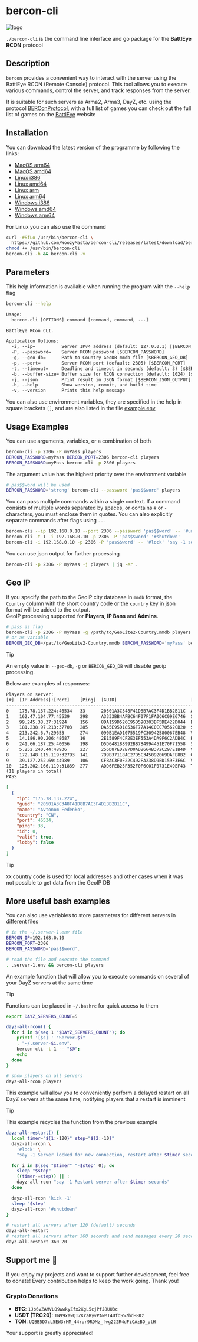 # bercon-cli

![logo][]

`./bercon-cli` is the command line interface and go package for the
**BattlEye RCON** protocol

## Description

`bercon` provides a convenient way to interact with the server using the
BattlEye RCON (Remote Console) protocol.
This tool allows you to execute various commands,
control the server, and track responses from the server.

It is suitable for such servers as Arma2, Arma3, DayZ, etc. using the
protocol [BERConProtocol][], with a full list of games you can
check out the full list of games on the [BattlEye][] website

## Installation

You can download the latest version of the programme by following the links:

* [MacOS arm64][]
* [MacOS amd64][]
* [Linux i386][]
* [Linux amd64][]
* [Linux arm][]
* [Linux arm64][]
* [Windows i386][]
* [Windows amd64][]
* [Windows arm64][]

For Linux you can also use the command

```bash
curl -#SfLo /usr/bin/bercon-cli \
  https://github.com/WoozyMasta/bercon-cli/releases/latest/download/bercon-cli-linux-amd64
chmod +x /usr/bin/bercon-cli
bercon-cli -h && bercon-cli -v
```

## Parameters

This help information is available when running the program
with the `--help` flag

```bash
bercon-cli --help
```

```txt
Usage:
  bercon-cli [OPTIONS] command [command, command, ...]

BattlEye RCon CLI.

Application Options:
  -i, --ip=          Server IPv4 address (default: 127.0.0.1) [$BERCON_ADDRESS]
  -P, --password=    Server RCON password [$BERCON_PASSWORD]
  -g, --geo-db=      Path to Country GeoDB mmdb file [$BERCON_GEO_DB]
  -p, --port=        Server RCON port (default: 2305) [$BERCON_PORT]
  -t, --timeout=     Deadline and timeout in seconds (default: 3) [$BERCON_TIMEOUT]
  -b, --buffer-size= Buffer size for RCON connection (default: 1024) [$BERCON_BUFFER_SIZE]
  -j, --json         Print result in JSON format [$BERCON_JSON_OUTPUT]
  -h, --help         Show version, commit, and build time
  -v, --version      Prints this help message
```

You can also use environment variables, they are specified in the help in
square brackets `[]`, and are also listed in the file
[example.env](example.env)

## Usage Examples

You can use arguments, variables, or a combination of both

```bash
bercon-cli -p 2306 -P myPass players
BERCON_PASSWORD=myPass BERCON_PORT=2306 bercon-cli players
BERCON_PASSWORD=myPass bercon-cli -p 2306 players
```

The argument value has the highest priority over the environment variable

```bash
# pas$$word will be used
BERCON_PASSWORD='strong' bercon-cli --password 'pas$$word' players
```

You can pass multiple commands within a single context.
If a command consists of multiple words separated by spaces,
or contains `#` or `-` characters, you must enclose them in quotes.
You can also explicitly separate commands after flags using `--`.

```bash
bercon-cli --ip 192.168.0.10 --port 2306 --password 'pas$$word' -- '#unlock'
bercon-cli -t 1 -i 192.168.0.10 -p 2306 -P 'pas$$word' '#shutdown'
bercon-cli -i 192.168.0.10 -p 2306 -P 'pas$$word' -- '#lock' 'say -1 server restart in 5 min'
```

You can use json output for further processing

```bash
bercon-cli -p 2306 -P myPass -j players | jq -er .
```

## Geo IP

If you specify the path to the GeoIP city database in `mmdb` format,
the `Country` column with the short country code or the `country` key
in json format will be added to the output.  
GeoIP processing supported for **Players**, **IP Bans** and **Admins**.

```bash
# pass as flag
bercon-cli -p 2306 -P myPass -g /path/to/GeoLite2-Country.mmdb players
# or as variable
BERCON_GEO_DB=/pat/to/GeoLite2-Country.mmdb BERCON_PASSWORD='myPass' bercon-cli -p 2306 players
```

> [!TIP]  
> An empty value in `--geo-db`, `-g` or `BERCON_GEO_DB`
> will disable geoip processing.

Below are examples of responses:

```txt
Players on server:
[#]  [IP Address]:[Port]    [Ping]  [GUID]                            [Name]                  [Country]
---------------------------------------------------------------------------------------------------------
0    175.78.137.224:46534   33      20501A3C348F41D8B7AC3F4D1BB2B11C  Avtonom Fedenko         CN       
1    162.47.104.77:45539    298     A3333BB4AFBC64F07F1FA0C6C09E6746  Svitlogor Zelinka       US       
2    99.245.38.37:31924     156     8DA159D526C95D590303BF5DE422D044  Budislav Dovgalyuk      CA       
3    181.238.97.213:37703   285     DA55E95D18536F77A14C0EC70562CB20  Sergiy Filevich         AR       
4    213.242.6.7:29653      274     090B1EAD1075519FC30942580067EB48  Vernislav Moyseienko    RU       
5    14.186.90.206:48687    16      2E1589F4CF2E3EF553A4DA9F6C2ADB4C  Radimir Sosnovskiy      VN       
6    241.66.187.25:40056    198     D5D648188992BB7B4994451E70F71558  Sobislav Peleshchishin  XX       
7    5.252.240.44:48936     227     256D87ED2B7D0ADB664B372C297E1B4D  Virodan Bogovin         IT       
8    172.148.115.119:32793  141     799B37118AC27D5C345092069DAFE8B2  Gostomisl Yaskevich     GB       
9    39.127.252.69:44989    106     CFBAC3F0F22C492FA238D9ED159F3E6C  Vodogray Zhigalko       KR       
10   125.202.166.119:31839  277     ADD6FEB25F352F0F6C01F0731E49EF43  Toligniv Doshchenko     JP       
(11 players in total)
PASS
```

```json
[
  {
    "ip": "175.78.137.224",
    "guid": "20501A3C348F41D8B7AC3F4D1BB2B11C",
    "name": "Avtonom Fedenko",
    "country": "CN",
    "port": 46534,
    "ping": 33,
    "id": 0,
    "valid": true,
    "lobby": false
  }
]
```

> [!TIP]  
> `XX` country code is used for local addresses and other cases when it
> was not possible to get data from the GeoIP DB

## More useful bash examples

You can also use variables to store parameters for
different servers in different files

```bash
# in the ~/.server-1.env file
BERCON_IP=192.168.0.10
BERCON_PORT=2306
BERCON_PASSWORD='pas$$word'.

# read the file and execute the command
. .server-1.env && bercon-cli players
```

An example function that will allow you to execute commands on several of your
DayZ servers at the same time

> [!TIP]  
> Functions can be placed in `~/.bashrc` for quick access to them

```bash
export DAYZ_SERVERS_COUNT=5

dayz-all-rcon() {
  for i in $(seq 1 "$DAYZ_SERVERS_COUNT"); do
    printf '[$s] ' "Server-$i"
    . "~/.server-$i.env".
    bercon-cli -t 1 -- "$@";
    echo
  done
}

# show players on all servers
dayz-all-rcon players
```

This example will allow you to conveniently perform a delayed restart on all
DayZ servers at the same time, notifying players that a restart is imminent

> [!TIP]  
> This example recycles the function from the previous example

```bash
dayz-all-restart() {
  local timer="${1:-120}" step="${2:-10}"
  dayz-all-rcon \
    '#lock' \
    "say -1 Server locked for new connection, restart after $timer seconds"

  for i in $(seq "$timer" "-$step" 0); do
    sleep "$step"
    ((timer-=step)) || :
    dayz-all-rcon "say -1 Restart server after $timer seconds"
  done

  dayz-all-rcon 'kick -1'
  sleep "$step"
  dayz-all-rcon '#shutdown'
}

# restart all servers after 120 (default) seconds
dayz-all-restart
# restart all servers after 360 seconds and send messages every 20 seconds
dayz-all-restart 360 20
```

## Support me 💖

If you enjoy my projects and want to support further development,
feel free to donate! Every contribution helps to keep the work going.
Thank you!

### Crypto Donations

<!-- cSpell:disable -->
* **BTC**: `1Jb6vZAMVLQ9wwkyZfx2XgL5cjPfJ8UU3c`
* **USDT (TRC20)**: `TN99xawQTZKraRyvPAwMT4UfoS57hdH8Kz`
* **TON**: `UQBB5D7cL5EW3rHM_44rur9RDMz_fvg222R4dFiCAzBO_ptH`
<!-- cSpell:enable -->

Your support is greatly appreciated!

<!-- Links -->
[logo]: assets/bercon.png
[BattlEye]: https://www.battleye.com/ "BattlEye – The Anti-Cheat Gold Standard"
[BERConProtocol]: pkg/bercon/spec/bercon-protocol.md "BattlEye RCON Protocol Specification"
[MacOS arm64]: https://github.com/WoozyMasta/bercon-cli/releases/latest/download/bercon-cli-darwin-arm64 "MacOS arm64 file"
[MacOS amd64]: https://github.com/WoozyMasta/bercon-cli/releases/latest/download/bercon-cli-darwin-amd64 "MacOS amd64 file"
[Linux i386]: https://github.com/WoozyMasta/bercon-cli/releases/latest/download/bercon-cli-linux-386 "Linux i386 file"
[Linux amd64]: https://github.com/WoozyMasta/bercon-cli/releases/latest/download/bercon-cli-linux-amd64 "Linux amd64 file"
[Linux arm]: https://github.com/WoozyMasta/bercon-cli/releases/latest/download/bercon-cli-linux-arm "Linux arm file"
[Linux arm64]: https://github.com/WoozyMasta/bercon-cli/releases/latest/download/bercon-cli-linux-arm64 "Linux arm64 file"
[Windows i386]: https://github.com/WoozyMasta/bercon-cli/releases/latest/download/bercon-cli-windows-386.exe "Windows i386 file"
[Windows amd64]: https://github.com/WoozyMasta/bercon-cli/releases/latest/download/bercon-cli-windows-amd64.exe "Windows amd64 file"
[Windows arm64]: https://github.com/WoozyMasta/bercon-cli/releases/latest/download/bercon-cli-windows-arm64.exe "Windows arm64 file"
